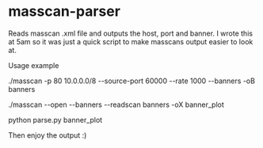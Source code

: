 # masscan-parser

Reads masscan .xml file and outputs the host, port and banner. I wrote
this at 5am so it was just a quick script to make masscans output easier to look at.

Usage example

./masscan -p 80 10.0.0.0/8 --source-port 60000 --rate 1000 --banners -oB banners

./masscan --open --banners --readscan banners -oX banner_plot

python parse.py banner_plot

Then enjoy the output :)
